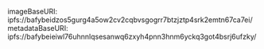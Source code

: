 imageBaseURI: ipfs://bafybeidzos5gurg4a5ow2cv2cqbvsgogrr7btzjztp4srk2emtn67ca7ei/
metadataBaseURI: ipfs://bafybeieiwl76uhnnlqsesanwq6zxyh4pnn3hnm6yckq3got4bsrj6ufzky/